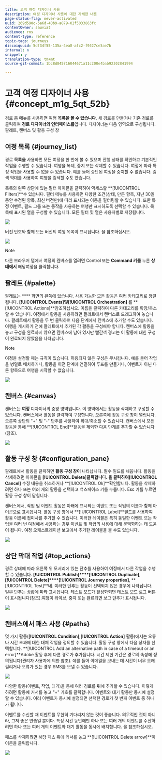 ```yaml
---
title: 고객 여정 디자이너 사용
description: 여정 디자이너 사용에 대한 자세한 내용
page-status-flag: never-activated
uuid: 269d590c-5a6d-40b9-a879-02f5033863fc
contentOwner: sauviat
audience: rns
content-type: reference
topic-tags: journeys
discoiquuid: 5df34f55-135a-4ea8-afc2-f9427ce5ae7b
internal: n
snippet: y
translation-type: tm+mt
source-git-commit: 1bc8d845716044671a11c200e4bab92302841994

---
```



# 고객 여정 디자이너 사용 {#concept_m1g_5qt_52b}

경로 홈 메뉴를 사용하면 여행 **목록을 볼 수 있습니다**. 새 경로를 만들거나 기존 경로를 클릭하여 **경로 디자이너의 인터페이스를**&#x200B;엽니다. 디자이너는 다음 영역으로 구성됩니다.팔레트, 캔버스 및 활동 구성 창

## 여정 목록 {#journey_list}

경로 **목록을** 사용하면 모든 여정을 한 번에 볼 수 있으며 진행 상태를 확인하고 기본적인 작업을 수행할 수 있습니다. 여행을 복제, 중지 또는 삭제할 수 있습니다. 여정에 따라 특정 작업을 사용할 수 없을 수 있습니다. 예를 들어 중단된 여정을 중지할 수 없습니다. 검색 막대를 사용하여 여행을 검색할 수도 있습니다.

목록의 왼쪽 상단에 있는 필터 아이콘을 클릭하여 액세스할 **[!UICONTROL Filters]**수 있습니다. 필터 메뉴를 사용하면 다양한 조건(상태, 만든 항목, 지난 30일 동안 수정된 항목, 최신 버전만)에 따라 표시되는 이동을 필터링할 수 있습니다. 또한 특정 이벤트, 필드 그룹 또는 동작을 사용하는 여행만 표시하도록 선택할 수 있습니다. 목록에 표시된 열을 구성할 수 있습니다. 모든 필터 및 열은 사용자별로 저장됩니다.

![](../assets/journey74.png)

버전 번호와 함께 모든 버전의 여행 목록이 표시됩니다. 을 [](../building-journeys/journey-versions.md)참조하십시오.

![](../assets/journey37.png)

>[!NOTE]
>
>다른 브라우저 탭에서 여정의 캔버스를 열려면 Control 또는 **Command 키를** 누른 **상태에서** 해당여정을 클릭합니다.

## 팔레트 {#palette}

팔레트는 **** 화면의 왼쪽에 있습니다. 사용 가능한 모든 활동은 여러 카테고리로 정렬됩니다. **[!UICONTROL Events]**및**[!UICONTROL Orchestration]** 를 **[!UICONTROL Actions]**참조하십시오. 이름을 클릭하여 다른 카테고리를 확장/축소할 수 있습니다. 여정에서 활동을 사용하려면 팔레트에서 캔버스로 드래그하여 놓습니다. 팔레트에서 활동을 두 번 클릭하여 다음 단계에서 캔버스에 추가할 수도 있습니다. 여행을 게시하기 전에 팔레트에서 추가된 각 활동을 구성해야 합니다. 캔버스에 활동을 놓고 구성을 완료하지 않으면 캔버스에 남아 있지만 빨간색 경고는 이 활동에 대한 구성이 완료되지 않았음을 나타냅니다.

>[!NOTE]
>
>여정을 설정할 때는 규칙이 있습니다. 허용되지 않은 구성은 무시됩니다. 예를 들어 작업을 병렬로 배치하거나, 활동을 이전 단계에 연결하여 루프를 만들거나, 이벤트가 아닌 다른 항목으로 여행을 시작할 수 없습니다.

![](../assets/journey38.png)

## 캔버스 {#canvas}

캔버스는 **여정** 디자이너의 중앙 영역입니다. 이 영역에서는 활동을 삭제하고 구성할 수 있습니다. 캔버스에서 활동을 클릭하여 구성합니다. 오른쪽에 활동 구성 창이 열립니다. 오른쪽 상단의 &quot;+&quot; 및 &quot;-&quot; 단추를 사용하여 확대/축소할 수 있습니다. 캔버스에서 모든 활동을 통해 **[!UICONTROL End]**활동을 제외한 다음 단계를 추가할 수 있습니다(참조[](../building-journeys/end-activity.md)).

![](../assets/journey39.png)

## 활동 구성 창 {#configuration_pane}

팔레트에서 활동을 클릭하면 **활동 구성 창이** 나타납니다. 필수 필드를 채웁니다. 활동을 삭제하려면 아이콘을 **[!UICONTROL Delete]**클릭합니다. 을 클릭하여**[!UICONTROL Cancel]** 수정 내용을 취소하거나 **[!UICONTROL Ok]**확인합니다. 활동을 삭제하려면 하나 또는 여러 개의 활동을 선택하고 백스페이스 키를 누릅니다. Esc 키를 누르면 활동 구성 창이 닫힙니다.

캔버스에서, 작업 및 이벤트 활동은 아래에 표시되는 이벤트 또는 작업의 이름과 함께 아이콘으로 표시됩니다. 활동 구성 창에서 **[!UICONTROL Label]**필드를 사용하여 활동 이름에 접미사를 추가할 수 있습니다. 이러한 레이블은 특히 동일한 이벤트 또는 작업을 여러 번 여정에서 사용하는 경우 이벤트 및 작업의 사용에 대해 문맥화하는 데 도움이 됩니다. 여정 오케스트레이션 보고에서 추가한 레이블을 볼 수도 있습니다.

![](../assets/journey59bis.png)

## 상단 막대 작업 {#top_actions}

경로 상태에 따라 오른쪽 위 모서리에 있는 단추를 사용하여 여정에서 다른 작업을 수행할 수 있습니다. **[!UICONTROL Publish]****[!UICONTROL Duplicate]**, **[!UICONTROL Delete]****[!UICONTROL Journey properties]**, **[!UICONTROL Test]**네. 이러한 단추는 활동이 선택되지 않은 경우에 나타납니다. 일부 단추는 상황에 따라 표시됩니다. 테스트 모드가 활성화되면 테스트 모드 로그 버튼이 표시됩니다(참조).[](../building-journeys/testing-the-journey.md)여행이 라이브, 중지 또는 완료되면 보고 단추가 표시됩니다.

![](../assets/journey41.png)

## 캔버스에서 패스 사용 {#paths}

몇 가지 활동(**[!UICONTROL Condition]**,**[!UICONTROL Action]** 활동)에서는 오류나 시간 초과에 대한 대체 작업을 정의할 수 있습니다. 활동 구성 창에서 다음 상자를 선택합니다. **[!UICONTROL Add an alternative path in case of a timeout or an error]**Adobe 활동 후에 다른 경로가 추가됩니다. 시간 제한 기간은 경로의 속성에 정의됩니다(관리자 사용자에 의한 참조[](../building-journeys/changing-properties.md)). 예를 들어 이메일을 보내는 데 시간이 너무 오래 걸리거나 오류가 있는 경우 SMS를 보낼 수 있습니다.

![](../assets/journey42.png)

다양한 활동(이벤트, 작업, 대기)을 통해 여러 경로를 뒤에 추가할 수 있습니다. 이렇게 하려면 활동에 커서를 놓고 &quot;+&quot; 기호를 클릭합니다. 이벤트와 대기 활동만 동시에 설정할 수 있습니다. 여러 이벤트가 동시에 설정되면 선택한 경로가 첫 번째 이벤트 중 하나가 됩니다.

이벤트를 수신할 때 이벤트를 무한히 기다리지 않는 것이 좋습니다. 의무적인 것이 아니라, 그저 좋은 연습일 뿐이다. 특정 시간 동안에만 하나 또는 여러 개의 이벤트를 수신하려면 하나 또는 여러 개의 이벤트와 대기 활동을 동시에 배치합니다. 을 [](../building-journeys/event-activities.md#section_vxv_h25_pgb)참조하십시오.

패스를 삭제하려면 해당 패스 위에 커서를 놓고 **[!UICONTROL Delete arrow]**아이콘을 클릭합니다.

![](../assets/journey42ter.png)
